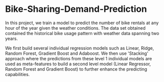 # Bike-Sharing-Demand-Prediction
In this project, we train a model to predict the number of bike rentals at any hour of the year given the weather conditions. The data set obtained contained the historical bike usage pattern with weather data spanning two years.

We first build several individual regression models such as Linear, Ridge, Random Forest, Gradient Boost and Adaboost. We then use 'Stacking' approach where the predictions from these level 1 individual models are used as meta-features to build a second level model (Linear Regressor, Random Forest and Gradient Boost) to further enhance the predicting capabilities.
